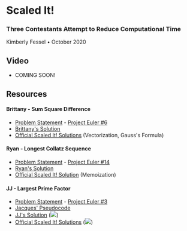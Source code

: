 # Scaled It! 
### Three Contestants Attempt to Reduce Computational Time
Kimberly Fessel • October 2020 

## Video 
- COMING SOON!

## Resources

#### Brittany - Sum Square Difference

- [Problem Statement](brittany_problem_statement.jpg) - [Project Euler #6](https://projecteuler.net/problem=6)
- [Brittany's Solution](brittany_solution.docx)
- [Official Scaled It! Solutions](brittany_official_scaledit_solutions.ipynb) (Vectorization, Gauss's Formula)

#### Ryan - Longest Collatz Sequence

- [Problem Statement](ryan_problem_statement.jpg) - [Project Euler #14](https://projecteuler.net/problem=14)
- [Ryan's Solution](ryan_solution.ipynb)
- [Official Scaled It! Solution](ryan_official_scaledit_solutions.ipynb) (Memoization)

#### JJ - Largest Prime Factor

- [Problem Statement](jj_problem_statement.jpg) - [Project Euler #3](https://projecteuler.net/problem=3)
- [Jacques' Pseudocode](jacques_pseudocode.png)
- [JJ's Solution](jj_solution.py) (<img src="https://render.githubusercontent.com/render/math?math=\mathcal{O}(N^2)">)
- [Official Scaled It! Solutions](jj_official_scaledit_solutions.ipynb) (<img src="https://render.githubusercontent.com/render/math?math=\mathcal{O}(N), \mathcal{O}\sqrt(N)">)
